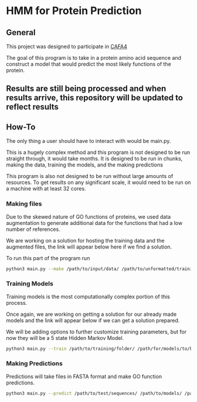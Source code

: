 # HMM for Protein Prediction 

## General 

This project was designed to participate in [CAFA4](https://www.biofunctionprediction.org/cafa/4/)

The goal of this program is to take in a protein amino acid sequence and construct a model that would predict the most likely functions of the protein. 

Results are still being processed and when results arrive, this repository will be updated to reflect results
---
## How-To 

The only thing a user should have to interact with would be main.py.

This is a hugely complex method and this program is not designed to be run straight through, it would take months. It is designed to be run in chunks, making the data, training the models, and the making predictions

This program is also not designed to be run without large amounts of resources. To get results on any significant scale, it would need to be run on a machine with at least 32 cores. 

### Making files 

Due to the skewed nature of GO functions of proteins, we used data augmentation to generate additional data for the functions that had a low number of references.

We are working on a solution for hosting the training data and the augmented files, the link will appear below here if we find a solution. 

To run this part of the program run 
```bash
python3 main.py --make /path/to/input/data/ /path/to/unformatted/training/data/ /path/to/testing/data
```

### Training Models
Training models is the most computationally complex portion of this process. 

Once again, we are working on getting a solution for our already made models and the link will appear below if we can get a solution prepared. 

We will be adding options to further customize training parameters, but for now they will be a 5 state Hidden Markov Model. 

```bash
python3 main.py --train /path/to/training/folder/ /path/for/models/to/be/saved
```

### Making Predictions
Predictions will take files in FASTA format and make GO function predictions. 

```bash
python3 main.py --predict /path/to/test/sequences/ /path/to/models/ /path/to/save/output/files/
```